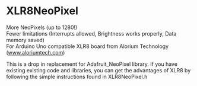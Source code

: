 # XLR8NeoPixel
More NeoPixels (up to 1280!)  
Fewer limitations (Interrupts allowed, Brightness works properly, Data memory saved)  
For Arduino Uno compatible XLR8 board from Alorium Technology (www.aloriumtech.com)

This is a drop in replacement for Adafruit_NeoPixel library. If you have existing existing code and libraries, you can get the advantages of XLR8 by following the simple instructions found in XLR8NeoPixel.h

